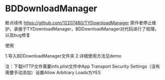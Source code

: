 # BDDownloadManager
断点续传
https://github.com/12207480/TYDownloadManager 原作者停止维护，承接于TYDownloadManager，BDDownloadManager对代码进行了梳理，以及bug修复

使用

1.导入BDDownloadManager文件夹
2.详细使用方法见demo

注：下载HTTP文件需要info.plist文件中App Transport Security Settings（没有需要手动添加）设置Allow Arbitrary Loads为YES
